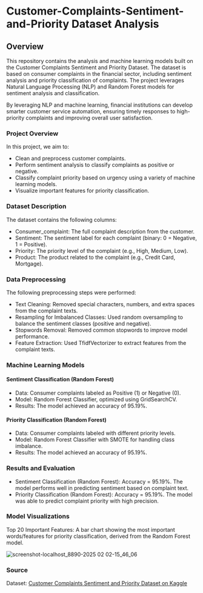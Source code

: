 # Customer-Complaints-Sentiment-and-Priority Dataset Analysis

## Overview

This repository contains the analysis and machine learning models built on the Customer Complaints Sentiment and Priority Dataset. The dataset is based on consumer complaints in the financial sector, including sentiment analysis and priority classification of complaints. The project leverages Natural Language Processing (NLP) and Random Forest models for sentiment analysis and classification.

By leveraging NLP and machine learning, financial institutions can develop smarter customer service automation, ensuring timely responses to high-priority complaints and improving overall user satisfaction.



### Project Overview

In this project, we aim to:
- Clean and preprocess customer complaints.
- Perform sentiment analysis to classify complaints as positive or negative.
- Classify complaint priority based on urgency using a variety of machine learning models.
- Visualize important features for priority classification.

### Dataset Description

The dataset contains the following columns:

- Consumer_complaint: The full complaint description from the customer.
- Sentiment: The sentiment label for each complaint (binary: 0 = Negative, 1 = Positive).
- Priority: The priority level of the complaint (e.g., High, Medium, Low).
- Product: The product related to the complaint (e.g., Credit Card, Mortgage).

### Data Preprocessing

The following preprocessing steps were performed:

- Text Cleaning: Removed special characters, numbers, and extra spaces from the complaint texts.
- Resampling for Imbalanced Classes: Used random oversampling to balance the sentiment classes (positive and negative).
- Stopwords Removal: Removed common stopwords to improve model performance.
- Feature Extraction: Used TfidfVectorizer to extract features from the complaint texts.

### Machine Learning Models

#### Sentiment Classification (Random Forest)
- Data: Consumer complaints labeled as Positive (1) or Negative (0).
- Model: Random Forest Classifier, optimized using GridSearchCV.
- Results: The model achieved an accuracy of 95.19%.

#### Priority Classification (Random Forest)
- Data: Consumer complaints labeled with different priority levels.
- Model: Random Forest Classifier with SMOTE for handling class imbalance.
- Results: The model achieved an accuracy of 95.19%.

### Results and Evaluation

- Sentiment Classification (Random Forest): Accuracy = 95.19%. The model performs well in predicting sentiment based on complaint text.
- Priority Classification (Random Forest): Accuracy = 95.19%. The model was able to predict complaint priority with high precision.

### Model Visualizations

Top 20 Important Features: A bar chart showing the most important words/features for priority classification, derived from the Random Forest model.

![screenshot-localhost_8890-2025 02 02-15_46_06](https://github.com/user-attachments/assets/63bc2c9d-a27a-4740-93df-746e6225bbc9)

### Source

Dataset: [Customer Complaints Sentiment and Priority Dataset on Kaggle](https://www.kaggle.com/datasets/xjoury/customer-complaints-sentiment-and-priority-dataset)
